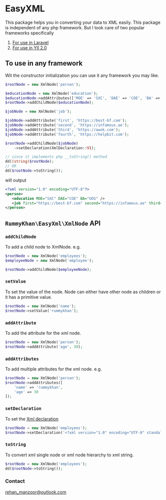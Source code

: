 # EasyXML

This package helps you in converting your data to XML easily.
This package is independent of any php framework.
But I took care of two popular frameworks specifically

1. [For use in Laravel](https://github.com/rummykhan/easy-xml/blob/master/Laravel.md)
2. [For use in YII 2.0](https://github.com/rummykhan/easy-xml/blob/master/YII-2.0.md)

## To use in any framework

Wit the constructor initialization you can use it any framework you may like.

```php
$rootNode = new XmlNode('person');

$educationNode = new XmlNode('education');
$educationNode->addAttributes(['MOE' => 'SXC', 'DAE' => 'COE', 'BA' => 'UOS']);
$rootNode->addChildNode($educationNode);

$jobNode = new XmlNode('job');

$jobNode->addAttribute('first', 'https://best-bf.com');
$jobNode->addAttribute('second', 'https://infamous.ae');
$jobNode->addAttribute('third', 'https://awok.com');
$jobNode->addAttribute('fourth', 'https://helpbit.com');

$rootNode->addChildNode($jobNode)
    ->setDeclaration(XmlDeclaration::V1);

// since it implements php __toString() method
dd((string)$rootNode);
// OR
dd($rootNode->toString());
```

will output

```xml
<?xml version="1.0" encoding="UTF-8"?>
<person>
   <education MOE="SXC" DAE="COE" BA="UOS" />
   <job first="https://best-bf.com" second="https://infamous.ae" third="https://awok.com" fourth="https://helpbit.com" />
</person>
```


## `RummyKhan\EasyXml\XmlNode` API

### `addChildNode`

To add a child node to XmlNode.
e.g.

```php
$rootNode = new XmlNode('employees');
$employeeNode = new XmlNode('employee');

$rootNode->addChildNode($employeeNode);
```

### `setValue`
To set the value of the node. Node can either have other node as children or it has a primitive value.

```php
$rootNode = new XmlNode('name');
$rootNode->setValue('rummykhan');
```

### `addAttribute`
To add the attribute for the xml node.

```php
$rootNode = new XmlNode('person');
$rootNode->addAttribute('age', 30);
```

### `addAttributes`
To add multiple attributes for the xml node.
e.g.

```php
$rootNode = new XmlNode('person');
$rootNode->addAttributes([
    'name' => 'rummykhan',
    'age' => 30
]);
```

### `setDeclaration`
To set the [Xml declaration](http://xmlwriter.net/xml_guide/xml_declaration.shtml)

```php
$rootNode = new XmlNode('employees');
$rootNode->setDeclaration('<?xml version="1.0" encoding="UTF-8" standalone="no" ?>');
```


### `toString`
To convert xml single node or xml node hierarchy to xml string.

```php
$rootNode = new XmlNode('employees');
dd($rootNode->toString());
```

### Contact
[rehan_manzoor@outlook.com](mailto://rehan_manzoor@outlook.com)